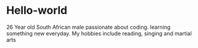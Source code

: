 # Hello-world
26 Year old South African male passionate about coding. learning something new everyday. My hobbies include reading, singing and martial arts
